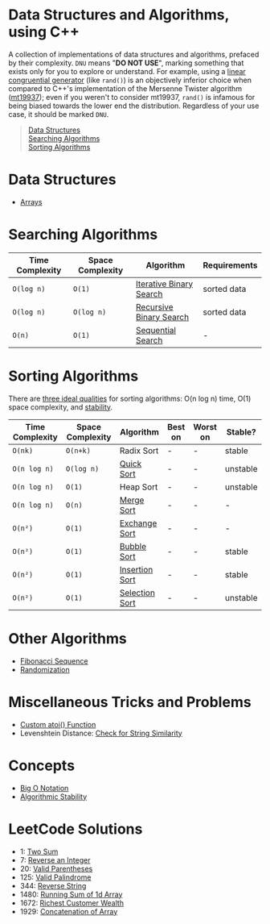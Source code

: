 # Data Structures and Algorithms, using C++
A collection of implementations of data structures and algorithms, prefaced by their complexity. `DNU` means "**DO NOT USE**", marking something that exists only for you to explore or understand. For example, using a [linear congruential generator](https://github.com/EthanC2/Notes-and-Writeups/blob/main/C%2B%2B/Data%20Structures%20and%20Algorithms/Randomization/Linear%20Congruential%20Generator.cpp) (like `rand()`) is an objectively inferior choice when 
compared to C++'s implementation of the Mersenne Twister algorithm ([mt19937](https://en.cppreference.com/w/cpp/numeric/random/mersenne_twister_engine)); even if you weren't 
to consider mt19937, `rand()` is infamous for being biased towards the lower end the distribution. Regardless of your use case, it should be marked `DNU`.

> [Data Structures](https://github.com/EthanC2/Notes-and-Writeups/blob/main/C++/Data%20Structures%20and%20Algorithms/README.md#data-structures) <br />
> [Searching Algorithms](https://github.com/EthanC2/Notes-and-Writeups/blob/main/C++/Data%20Structures%20and%20Algorithms/README.md#searching-algorithms) <br />
> [Sorting Algorithms](https://github.com/EthanC2/Notes-and-Writeups/blob/main/C++/Data%20Structures%20and%20Algorithms/README.md#sorting-algorithms) <br />

# Data Structures
- [Arrays](https://github.com/EthanC2/Notes-and-Writeups/blob/main/C++/Data%20Structures%20and%20Algorithms/Data%20Structures/Arrays.md)

# Searching Algorithms
| Time Complexity | Space Complexity | Algorithm | Requirements |
| --------------- | ---------------- | --------- | ------------ |
| `O(log n)` | `O(1)` | [Iterative Binary Search](https://github.com/EthanC2/Notes-and-Writeups/blob/main/C%2B%2B/Data%20Structures%20and%20Algorithms/Searching%20Algorithms/Binary%20Search%20Iterative.cpp) | sorted data |
| `O(log n)` | `O(log n)` | [Recursive Binary Search](https://github.com/EthanC2/Notes-and-Writeups/blob/main/C%2B%2B/Data%20Structures%20and%20Algorithms/Searching%20Algorithms/Binary%20Search%20Recursive.cpp) | sorted data |
| `O(n)` | `O(1)` | [Sequential Search](https://github.com/EthanC2/Notes-and-Writeups/blob/main/C%2B%2B/Data%20Structures%20and%20Algorithms/Searching%20Algorithms/Sequential%20Search.cpp) | - |

# Sorting Algorithms
There are [three ideal qualities](http://web.mit.edu/1.124/LectureNotes/sorting.html) for sorting algorithms: O(n log n) time, O(1) space complexity, and [stability](https://www.youtube.com/watch?v=KJuxI1BBLyQ).

| Time Complexity | Space Complexity | Algorithm | Best on | Worst on | Stable? |
| --------------- | ---------------- | --------- | ------- | -------- | ------- |
| `O(nk)`| `O(n+k)` | Radix Sort | - | - | stable |
| `O(n log n)` | `O(log n)` | [Quick Sort](https://github.com/EthanC2/Notes-and-Writeups/blob/main/C%2B%2B/Data%20Structures%20and%20Algorithms/Sorting%20Algorithms/Quick%20Sort.cpp) |  - | - | unstable |
| `O(n log n)` | `O(1)` | Heap Sort | - | - | unstable |
| `O(n log n)` | `O(n)` | [Merge Sort](https://github.com/EthanC2/Notes-and-Writeups/blob/main/C%2B%2B/Data%20Structures%20and%20Algorithms/Sorting%20Algorithms/Merge%20Sort.cpp) |  - | - | - |
| `O(n²)` | `O(1)` | [Exchange Sort](https://github.com/EthanC2/Notes-and-Writeups/blob/main/C%2B%2B/Data%20Structures%20and%20Algorithms/Sorting%20Algorithms/Exchange%20Sort.cpp) |  - | - | - |
| `O(n²)` | `O(1)` | [Bubble Sort](https://github.com/EthanC2/Notes-and-Writeups/blob/main/C%2B%2B/Data%20Structures%20and%20Algorithms/Sorting%20Algorithms/Bubble%20Sort.cpp) | - |  - | stable |
| `O(n²)` | `O(1)` | [Insertion Sort](https://github.com/EthanC2/Notes-and-Writeups/blob/main/C%2B%2B/Data%20Structures%20and%20Algorithms/Sorting%20Algorithms/Insertion%20Sort.cpp) | - | - | stable |
| `O(n²)` | `O(1)` | [Selection Sort](https://github.com/EthanC2/Notes-and-Writeups/blob/main/C%2B%2B/Data%20Structures%20and%20Algorithms/Sorting%20Algorithms/Selection%20Sort.cpp) | - | - | unstable |

# Other Algorithms
- [Fibonacci Sequence](https://github.com/EthanC2/Notes-and-Writeups/tree/main/C++/Data%20Structures%20and%20Algorithms/Other%20Algorithms/Fibonacci%20Sequence)
- [Randomization](https://github.com/EthanC2/Notes-and-Writeups/tree/main/C%2B%2B/Data%20Structures%20and%20Algorithms/Randomization)

# Miscellaneous Tricks and Problems
- [Custom atoi() Function](https://github.com/EthanC2/Notes-and-Writeups/blob/main/C%2B%2B/Data%20Structures%20and%20Algorithms/Miscellaneous/Custom%20atoi()%20Function.cpp)
- Levenshtein Distance: [Check for String Similarity](https://www.cuelogic.com/blog/the-levenshtein-algorithm)

# Concepts
- [Big O Notation](https://www.youtube.com/watch?v=v4cd1O4zkGw&)
- [Algorithmic Stability](https://www.youtube.com/watch?v=KJuxI1BBLyQ)

# LeetCode Solutions
- 1: [Two Sum](https://github.com/EthanC2/Notes-and-Writeups/blob/main/C%2B%2B/Data%20Structures%20and%20Algorithms/Leetcode/1.%20Two%20Sum.cpp)
- 7: [Reverse an Integer](https://github.com/EthanC2/Notes-and-Writeups/blob/main/C%2B%2B/Data%20Structures%20and%20Algorithms/Leetcode/7.%20Reverse%20Integer.cpp)
- 20: [Valid Parentheses](https://github.com/EthanC2/Notes-and-Writeups/blob/main/C%2B%2B/Data%20Structures%20and%20Algorithms/Leetcode/20.%20Valid%20Parentheses.cpp)
- 125: [Valid Palindrome](https://github.com/EthanC2/Notes-and-Writeups/blob/main/C%2B%2B/Data%20Structures%20and%20Algorithms/Leetcode/125.%20Valid%20Palindrome.cpp)
- 344: [Reverse String](https://github.com/EthanC2/Notes-and-Writeups/blob/main/C%2B%2B/Data%20Structures%20and%20Algorithms/Leetcode/344.%20Reverse%20String.cpp)
- 1480: [Running Sum of 1d Array](https://github.com/EthanC2/Notes-and-Writeups/blob/main/C%2B%2B/Data%20Structures%20and%20Algorithms/Leetcode/1480.%20Running%20Sum%20of%201d%20Array.cpp)
- 1672: [Richest Customer Wealth](https://github.com/EthanC2/Notes-and-Writeups/blob/main/C%2B%2B/Data%20Structures%20and%20Algorithms/Leetcode/1672.%20Richest%20Customer%20Wealth.cpp)
- 1929: [Concatenation of Array](https://github.com/EthanC2/Notes-and-Writeups/blob/main/C%2B%2B/Data%20Structures%20and%20Algorithms/Leetcode/1929.%20Concatenation%20of%20Array.cpp)

